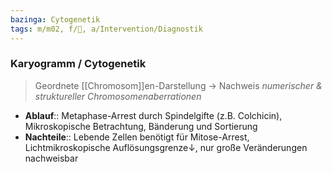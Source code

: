 ```yaml
---
bazinga: Cytogenetik
tags: m/m02, f/🧬, a/Intervention/Diagnostik
---
```


### Karyogramm / Cytogenetik 
> Geordnete [[Chromosom]]en-Darstellung → Nachweis *numerischer & struktureller Chromosomenaberrationen* 

- **Ablauf**:: Metaphase-Arrest durch Spindelgifte (z.B. Colchicin), Mikroskopische Betrachtung, Bänderung und Sortierung
- **Nachteile**:: Lebende Zellen benötigt für Mitose-Arrest, Lichtmikroskopische Auflösungsgrenze↓, nur große Veränderungen nachweisbar